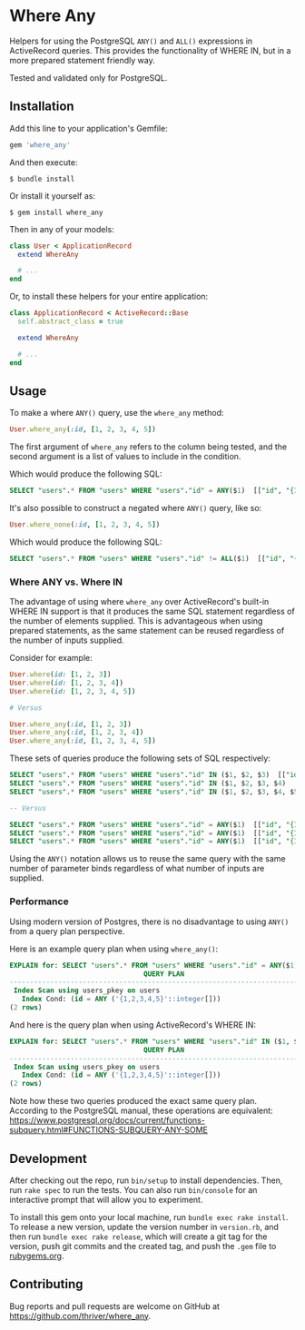 # Where Any

Helpers for using the PostgreSQL `ANY()` and `ALL()` expressions in ActiveRecord queries. This provides the functionality of WHERE IN, but in a more prepared statement friendly way.

Tested and validated only for PostgreSQL.

## Installation

Add this line to your application's Gemfile:

```ruby
gem 'where_any'
```

And then execute:

    $ bundle install

Or install it yourself as:

    $ gem install where_any

Then in any of your models:

```ruby
class User < ApplicationRecord
  extend WhereAny

  # ...
end
```

Or, to install these helpers for your entire application:

```ruby
class ApplicationRecord < ActiveRecord::Base
  self.abstract_class = true

  extend WhereAny

  # ...
end
```

## Usage

To make a where `ANY()` query, use the `where_any` method:

```ruby
User.where_any(:id, [1, 2, 3, 4, 5])
```

The first argument of `where_any` refers to the column being tested, and the second argument is a list of values to include in the condition.

Which would produce the following SQL:

```sql
SELECT "users".* FROM "users" WHERE "users"."id" = ANY($1)  [["id", "{1,2,3,4,5}"]
```

It's also possible to construct a negated where `ANY()` query, like so:

```ruby
User.where_none(:id, [1, 2, 3, 4, 5])
```

Which would produce the following SQL:

```sql
SELECT "users".* FROM "users" WHERE "users"."id" != ALL($1)  [["id", "{1,2,3,4,5}"]]
```

### Where ANY vs. Where IN

The advantage of using where `where_any` over ActiveRecord's built-in WHERE IN support is that it produces the same SQL statement regardless of the number of elements supplied. This is advantageous when using prepared statements, as the same statement can be reused regardless of the number of inputs supplied.

Consider for example:

```ruby
User.where(id: [1, 2, 3])
User.where(id: [1, 2, 3, 4])
User.where(id: [1, 2, 3, 4, 5])

# Versus

User.where_any(:id, [1, 2, 3])
User.where_any(:id, [1, 2, 3, 4])
User.where_any(:id, [1, 2, 3, 4, 5])
```

These sets of queries produce the following sets of SQL respectively:

```sql
SELECT "users".* FROM "users" WHERE "users"."id" IN ($1, $2, $3)  [["id", 1], ["id", 2], ["id", 3]]
SELECT "users".* FROM "users" WHERE "users"."id" IN ($1, $2, $3, $4)  [["id", 1], ["id", 2], ["id", 3], ["id", 4]]
SELECT "users".* FROM "users" WHERE "users"."id" IN ($1, $2, $3, $4, $5)  [["id", 1], ["id", 2], ["id", 3], ["id", 4], ["id", 5]]

-- Versus

SELECT "users".* FROM "users" WHERE "users"."id" = ANY($1)  [["id", "{1,2,3}"]]
SELECT "users".* FROM "users" WHERE "users"."id" = ANY($1)  [["id", "{1,2,3,4}"]]
SELECT "users".* FROM "users" WHERE "users"."id" = ANY($1)  [["id", "{1,2,3,4,5}"]]
```

Using the `ANY()` notation allows us to reuse the same query with the same number of parameter binds regardless of what number of inputs are supplied.

### Performance

Using modern version of Postgres, there is no disadvantage to using `ANY()` from a query plan perspective.

Here is an example query plan when using `where_any()`:

```sql
EXPLAIN for: SELECT "users".* FROM "users" WHERE "users"."id" = ANY($1) [["id", "{1,2,3,4,5}"]]
                                 QUERY PLAN
----------------------------------------------------------------------------
 Index Scan using users_pkey on users
   Index Cond: (id = ANY ('{1,2,3,4,5}'::integer[]))
(2 rows)
```

And here is the query plan when using ActiveRecord's WHERE IN:

```sql
EXPLAIN for: SELECT "users".* FROM "users" WHERE "users"."id" IN ($1, $2, $3, $4, $5) [["id", 1], ["id", 2], ["id", 3], ["id", 4], ["id", 5]]
                                 QUERY PLAN
----------------------------------------------------------------------------
 Index Scan using users_pkey on users
   Index Cond: (id = ANY ('{1,2,3,4,5}'::integer[]))
(2 rows)
```

Note how these two queries produced the exact same query plan. According to the PostgreSQL manual, these operations are equivalent:
https://www.postgresql.org/docs/current/functions-subquery.html#FUNCTIONS-SUBQUERY-ANY-SOME

## Development

After checking out the repo, run `bin/setup` to install dependencies. Then, run `rake spec` to run the tests. You can also run `bin/console` for an interactive prompt that will allow you to experiment.

To install this gem onto your local machine, run `bundle exec rake install`. To release a new version, update the version number in `version.rb`, and then run `bundle exec rake release`, which will create a git tag for the version, push git commits and the created tag, and push the `.gem` file to [rubygems.org](https://rubygems.org).

## Contributing

Bug reports and pull requests are welcome on GitHub at https://github.com/thriver/where_any.
